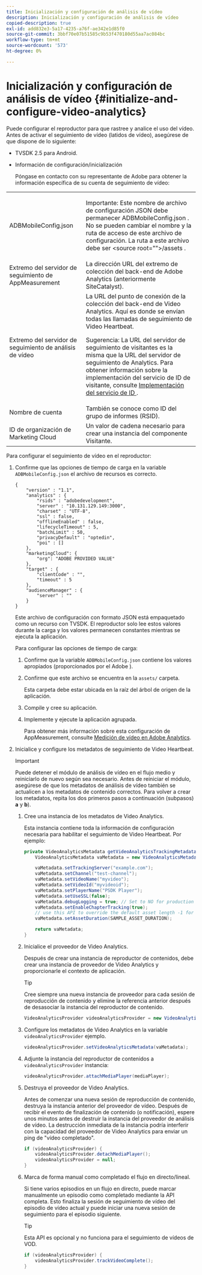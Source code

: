 ```yaml
---
title: Inicialización y configuración de análisis de vídeo
description: Inicialización y configuración de análisis de vídeo
copied-description: true
exl-id: add832e3-5a17-4235-a76f-ae342e1d85f0
source-git-commit: 3bbf70e07b51585c9b53f470180d55aa7ac084bc
workflow-type: tm+mt
source-wordcount: '573'
ht-degree: 0%

---
```


# Inicialización y configuración de análisis de vídeo {#initialize-and-configure-video-analytics}

Puede configurar el reproductor para que rastree y analice el uso del vídeo.
Antes de activar el seguimiento de vídeo (latidos de vídeo), asegúrese de que dispone de lo siguiente:

* TVSDK 2.5 para Android.
* Información de configuración/inicialización

   Póngase en contacto con su representante de Adobe para obtener la información específica de su cuenta de seguimiento de vídeo:

<table id="table_3565328ABBEE4605A92EAE1ADE5D6F84"> 
 <tbody> 
  <tr> 
   <td colname="col1"> <span class="filepath"> ADBMobileConfig.json </span> </td> 
   <td colname="col2"> <p>Importante: Este nombre de archivo de configuración JSON debe permanecer <span class="filepath"> ADBMobileConfig.json </span>. No se pueden cambiar el nombre y la ruta de acceso de este archivo de configuración. La ruta a este archivo debe ser <span class="filepath"> &lt;source root=""&gt;/assets </span>. </p> </td> 
  </tr> 
  <tr> 
   <td colname="col1"> Extremo del servidor de seguimiento de AppMeasurement </td> 
   <td colname="col2"> La dirección URL del extremo de colección del back-end de Adobe Analytics (anteriormente SiteCatalyst). </td> 
  </tr> 
  <tr> 
   <td colname="col1"> Extremo del servidor de seguimiento de análisis de vídeo </td> 
   <td colname="col2"> La URL del punto de conexión de la colección del back-end de Video Analytics. Aquí es donde se envían todas las llamadas de seguimiento de Video Heartbeat. <p>Sugerencia: La URL del servidor de seguimiento de visitantes es la misma que la URL del servidor de seguimiento de Analytics. Para obtener información sobre la implementación del servicio de ID de visitante, consulte <a href="https://experienceleague.adobe.com/docs/id-service/using/implementation/setup-target.html?lang=en" format="html" scope="external"> Implementación del servicio de ID </a>. </p> </td> 
  </tr> 
  <tr> 
   <td colname="col1"> Nombre de cuenta </td> 
   <td colname="col2"> También se conoce como ID del grupo de informes (RSID). </td> 
  </tr> 
  <tr> 
   <td colname="col1"> ID de organización de Marketing Cloud </td> 
   <td colname="col2"> Un valor de cadena necesario para crear una instancia del componente Visitante. </td> 
  </tr> 
 </tbody> 
</table>

Para configurar el seguimiento de vídeo en el reproductor:

1. Confirme que las opciones de tiempo de carga en la variable `ADBMobileConfig.json` el archivo de recursos es correcto.

   ```
   { 
       "version" : "1.1", 
       "analytics" : { 
           "rsids" : "adobedevelopment", 
           "server" : "10.131.129.149:3000", 
           "charset" : "UTF-8", 
           "ssl" : false, 
           "offlineEnabled" : false, 
           "lifecycleTimeout" : 5, 
           "batchLimit" : 50, 
           "privacyDefault" : "optedin", 
           "poi" : [] 
       }, 
       "marketingCloud": { 
           "org": "ADOBE PROVIDED VALUE"  
       }, 
       "target" : { 
           "clientCode" : "", 
           "timeout" : 5 
       }, 
       "audienceManager" : { 
           "server" : "" 
       } 
   }
   ```

   Este archivo de configuración con formato JSON está empaquetado como un recurso con TVSDK. El reproductor solo lee estos valores durante la carga y los valores permanecen constantes mientras se ejecuta la aplicación.

   Para configurar las opciones de tiempo de carga:


   1. Confirme que la variable `ADBMobileConfig.json` contiene los valores apropiados (proporcionados por el Adobe ).
   1. Confirme que este archivo se encuentra en la `assets/` carpeta.

      Esta carpeta debe estar ubicada en la raíz del árbol de origen de la aplicación.

   1. Compile y cree su aplicación.
   1. Implemente y ejecute la aplicación agrupada.

      Para obtener más información sobre esta configuración de AppMeasurement, consulte [Medición de vídeo en Adobe Analytics](https://experienceleague.adobe.com/docs/media-analytics/using/media-overview.html?lang=en).

1. Inicialice y configure los metadatos de seguimiento de Video Heartbeat.

   >[!IMPORTANT]
   >
   >Puede detener el módulo de análisis de vídeo en el flujo medio y reiniciarlo de nuevo según sea necesario. Antes de reiniciar el módulo, asegúrese de que los metadatos de análisis de vídeo también se actualicen a los metadatos de contenido correctos. Para volver a crear los metadatos, repita los dos primeros pasos a continuación (subpasos) **a** y **b**).

   1. Cree una instancia de los metadatos de Video Analytics.

      Esta instancia contiene toda la información de configuración necesaria para habilitar el seguimiento de Video Heartbeat. Por ejemplo:

      ```java
      private VideoAnalyticsMetadata getVideoAnalyticsTrackingMetadata() { 
          VideoAnalyticsMetadata vaMetadata = new VideoAnalyticsMetadata(); 
      
          vaMetadata.setTrackingServer("example.com"); 
          vaMetadata.setChannel("test-channel"); 
          vaMetadata.setVideoName("myvideo"); 
          vaMetadata.setVideoId("myvideoid"); 
          vaMetadata.setPlayerName("PSDK Player"); 
          vaMetadata.setUseSSL(false); 
          vaMetadata.debugLogging = true; // Set to NO for production deployment. 
          vaMetadata.setEnableChapterTracking(true); 
          // use this API to override the default asset length -1 for live streams 
          vaMetadata.setAssetDuration(SAMPLE_ASSET_DURATION); 
      
          return vaMetadata; 
      }
      ```

   1. Inicialice el proveedor de Video Analytics.

      Después de crear una instancia de reproductor de contenidos, debe crear una instancia de proveedor de Video Analytics y proporcionarle el contexto de aplicación.

      >[!TIP]
      >
      >Cree siempre una nueva instancia de proveedor para cada sesión de reproducción de contenido y elimine la referencia anterior después de desasociar la instancia del reproductor de contenido.

      ```java
      VideoAnalyticsProvider videoAnalyticsProvider = new VideoAnalyticsProvider(appContext); 
      ```

   1. Configure los metadatos de Video Analytics en la variable `videoAnalyticsProvider` ejemplo.

      ```java
      videoAnalyticsProvider.setVideoAnalyticsMetadata(vaMetadata);
      ```

   1. Adjunte la instancia del reproductor de contenidos a `videoAnalyticsProvider` instancia:

      ```java
      videoAnalyticsProvider.attachMediaPlayer(mediaPlayer); 
      ```

   1. Destruya el proveedor de Video Analytics.

      Antes de comenzar una nueva sesión de reproducción de contenido, destruya la instancia anterior del proveedor de vídeo. Después de recibir el evento de finalización de contenido (o notificación), espere unos minutos antes de destruir la instancia del proveedor de análisis de vídeo. La destrucción inmediata de la instancia podría interferir con la capacidad del proveedor de Video Analytics para enviar un ping de &quot;vídeo completado&quot;.

      ```java
      if (videoAnalyticsProvider) { 
          videoAnalyticsProvider.detachMediaPlayer(); 
          videoAnalyticsProvider = null; 
      }
      ```

   1. Marca de forma manual como completado el flujo en directo/lineal.

      Si tiene varios episodios en un flujo en directo, puede marcar manualmente un episodio como completado mediante la API completa. Esto finaliza la sesión de seguimiento de vídeo del episodio de vídeo actual y puede iniciar una nueva sesión de seguimiento para el episodio siguiente.

      >[!TIP]
      >
      >Esta API es opcional y no funciona para el seguimiento de vídeos de VOD.

      ```java
      if (videoAnalyticsProvider) { 
          videoAnalyticsProvider.trackVideoComplete();    
      }
      ```
